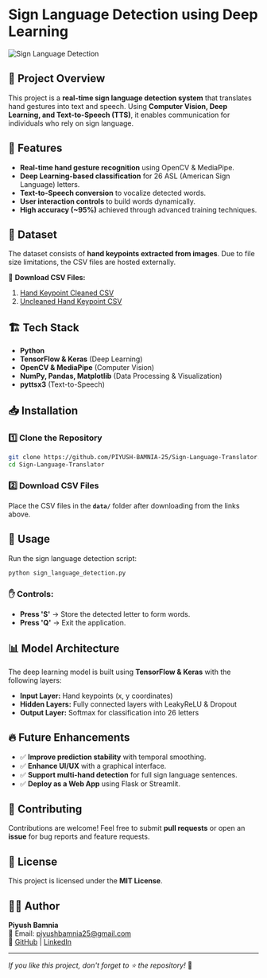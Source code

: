 # Sign Language Detection using Deep Learning

![Sign Language Detection](https://imgur.com/9Cp8zoi.jpg)

## 📝 Project Overview
This project is a **real-time sign language detection system** that translates hand gestures into text and speech. Using **Computer Vision, Deep Learning, and Text-to-Speech (TTS)**, it enables communication for individuals who rely on sign language.

## 🚀 Features
- **Real-time hand gesture recognition** using OpenCV & MediaPipe.
- **Deep Learning-based classification** for 26 ASL (American Sign Language) letters.
- **Text-to-Speech conversion** to vocalize detected words.
- **User interaction controls** to build words dynamically.
- **High accuracy (~95%)** achieved through advanced training techniques.

## 📂 Dataset
The dataset consists of **hand keypoints extracted from images**. Due to file size limitations, the CSV files are hosted externally.

🔗 **Download CSV Files:**
1. [Hand Keypoint Cleaned CSV](https://drive.google.com/file/d/1KH2CvQR8vLUlm68h-gioAeV8FmD_oC9M/view?usp=sharing)
2. [Uncleaned Hand Keypoint CSV](https://drive.google.com/file/d/1Uag8-70WfucqTxTTDOqFcFcxepidU552/view?usp=sharing) 

## 🏗️ Tech Stack
- **Python**
- **TensorFlow & Keras** (Deep Learning)
- **OpenCV & MediaPipe** (Computer Vision)
- **NumPy, Pandas, Matplotlib** (Data Processing & Visualization)
- **pyttsx3** (Text-to-Speech)

## 📥 Installation
### 1️⃣ Clone the Repository
```sh
git clone https://github.com/PIYUSH-BAMNIA-25/Sign-Language-Translator.git
cd Sign-Language-Translator
```

### 2️⃣ Download CSV Files
Place the CSV files in the **`data/`** folder after downloading from the links above.

## 🎯 Usage
Run the sign language detection script:
```sh
python sign_language_detection.py
```

### ✋ Controls:
- **Press 'S'** → Store the detected letter to form words.
- **Press 'Q'** → Exit the application.

## 📊 Model Architecture
The deep learning model is built using **TensorFlow & Keras** with the following layers:
- **Input Layer:** Hand keypoints (x, y coordinates)
- **Hidden Layers:** Fully connected layers with LeakyReLU & Dropout
- **Output Layer:** Softmax for classification into 26 letters

## 🔥 Future Enhancements
- ✅ **Improve prediction stability** with temporal smoothing.
- ✅ **Enhance UI/UX** with a graphical interface.
- ✅ **Support multi-hand detection** for full sign language sentences.
- ✅ **Deploy as a Web App** using Flask or Streamlit.

## 🤝 Contributing
Contributions are welcome! Feel free to submit **pull requests** or open an **issue** for bug reports and feature requests.

## 📜 License
This project is licensed under the **MIT License**.

## 👨‍💻 Author
**Piyush Bamnia**  
📧 Email: piyushbamnia25@gmail.com  
🔗 [GitHub](https://github.com/PIYUSH-BAMNIA-25) | [LinkedIn](https://www.linkedin.com/in/piyush-bamnia-ab09ab255/)

---

_If you like this project, don't forget to ⭐ the repository!_ 🌟
